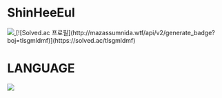 <!---
ShinHeeEul/ShinHeeEul is a ✨ special ✨ repository because its `README.md` (this file) appears on your GitHub profile.
You can click the Preview link to take a look at your changes.
--->

<div>
<img src=""/><h1>ShinHeeEul</h1>
<a href="https://github.com/ShinHeeEul">
<img src="https://img.shields.io/badge/GitHub-FFCA28?style=flat-square&logo=Hello&logoColor=black"/>
</a>
[![Solved.ac
프로필](http://mazassumnida.wtf/api/v2/generate_badge?boj=tlsgmldmf)](https://solved.ac/tlsgmldmf)
</div>
<img src=""/><h1>LANGUAGE</h1>
<img src="https://img.shields.io/badge/C#-FFCA28?style=flat-square&logo=Hello&logoColor=white"/>
